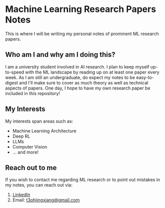 # Machine Learning Research Papers Notes

This is where I will be writing my personal notes of prominent ML research papers.
## Who am I and why am I doing this?

I am a university student involved in AI research. I plan to keep myself up-to-speed with the ML landscape by reading up on at least one paper every week. 
As I am still an undergraduate, do expect my notes to be easy-to-digest and I'll make sure to cover as much theory as well as technical aspects of papers.
One day, I hope to have my own research paper be included in this repository!

## My Interests

My interests span areas such as:
* Machine Learning Architecture
* Deep RL
* LLMs
* Computer Vision
* ... and more!

## Reach out to me

If you wish to contact me regarding ML research or to point out mistakes in my notes, you can reach out via:
1. [LinkedIn](https://www.linkedin.com/in/jayden-teoh/)
2. Email: t3ohjingxiang@gmail.com
